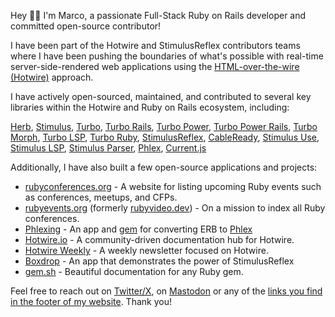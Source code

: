 Hey 👋🏼 I'm Marco, a passionate Full-Stack Ruby on Rails developer and committed open-source contributor!

I have been part of the Hotwire and StimulusReflex contributors teams where I have been pushing the boundaries of what's possible with real-time server-side-rendered web applications using the [HTML-over-the-wire (Hotwire)](https://hotwired.dev) approach.

I have actively open-sourced, maintained, and contributed to several key libraries within the Hotwire and Ruby on Rails ecosystem, including:

[Herb](https://github.com/marcoroth/herb), [Stimulus](https://github.com/hotwired/stimulus), [Turbo](https://github.com/hotwired/turbo), [Turbo Rails](https://github.com/hotwired/turbo-rails), [Turbo Power](https://github.com/marcoroth/turbo_power), [Turbo Power Rails](https://github.com/marcoroth/turbo_power-rails), [Turbo Morph](https://github.com/marcoroth/turbo-morph), [Turbo LSP](https://github.com/marcoroth/turbo-lsp), [Turbo Ruby](https://github.com/marcoroth/turbo-ruby), [StimulusReflex](https://github.com/stimulusreflex/stimulus_reflex), [CableReady](https://github.com/stimulusreflex/cable_ready), [Stimulus Use](https://github.com/stimulus-use/stimulus-use), [Stimulus LSP](https://github.com/marcoroth/stimulus-lsp), [Stimulus Parser](https://github.com/marcoroth/stimulus-parser), [Phlex](https://github.com/phlex-ruby/phlex), [Current.js](https://github.com/marcoroth/current.js)


Additionally, I have also built a few open-source applications and projects:
- [rubyconferences.org](https://rubyconferences.org) - A website for listing upcoming Ruby events such as conferences, meetups, and CFPs.
- [rubyevents.org](https://rubyevents.org) (formerly [rubyvideo.dev](https://rubyvideo.dev)) - On a mission to index all Ruby conferences.
- [Phlexing](https://phlexing.fun) - An app and [gem](https://github.com/marcoroth/phlexing) for converting ERB to [Phlex](https://github.com/phlex-ruby/phlex)
- [Hotwire.io](https://hotwire.io) - A community-driven documentation hub for Hotwire.
- [Hotwire Weekly](https://hotwire.io/newsletter) - A weekly newsletter focused on Hotwire.
- [Boxdrop](https://github.com/marcoroth/boxdrop) - An app that demonstrates the power of StimulusReflex
- [gem.sh](https://github.com/marcoroth/gem.sh) - Beautiful documentation for any Ruby gem.

Feel free to reach out on [Twitter/X](https://x.com/marcoroth_), on [Mastodon](https://ruby.social/@marcoroth) or any of the [links you find in the footer of my website](https://marcoroth.dev/open-source). Thank you!



